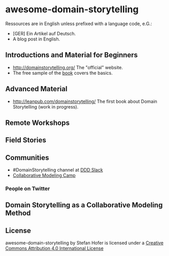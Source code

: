 # awesome-domain-storytelling
Ressources are in English unless prefixed with a language code, e.G.:
- [GER] Ein Artikel auf Deutsch.
- A blog post in English.
## Introductions and Material for Beginners
- http://domainstorytelling.org/ The "official" website.
- The free sample of the [book](http://leanpub.com/domainstorytelling/) covers the basics.
## Advanced Material
- http://leanpub.com/domainstorytelling/ The first book about Domain Storytelling (work in progress).
## Remote Workshops
## Field Stories
## Communities
- #DomainStorytelling channel at [DDD Slack](https://github.com/ddd-cqrs-es/slack-community)
- [Collaborative Modeling Camp](https://comocamp.github.io/web/)
### People on Twitter
## Domain Storytelling as a Collaborative Modeling Method
## License
awesome-domain-storytelling by Stefan Hofer is licensed under a [Creative Commons Attribution 4.0 International License](https://creativecommons.org/licenses/by/4.0/)
